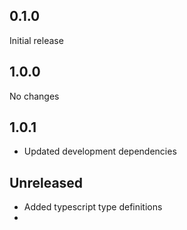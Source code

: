 ## 0.1.0
Initial release

## 1.0.0
No changes

## 1.0.1
- Updated development dependencies

## Unreleased
- Added typescript type definitions
- 
